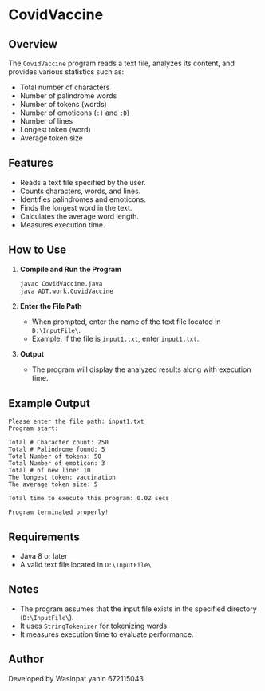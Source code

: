 
# CovidVaccine

## Overview
The `CovidVaccine` program reads a text file, analyzes its content, and provides various statistics such as:
- Total number of characters
- Number of palindrome words
- Number of tokens (words)
- Number of emoticons (`:)` and `:D`)
- Number of lines
- Longest token (word)
- Average token size

## Features
- Reads a text file specified by the user.
- Counts characters, words, and lines.
- Identifies palindromes and emoticons.
- Finds the longest word in the text.
- Calculates the average word length.
- Measures execution time.

## How to Use
1. **Compile and Run the Program**
   ```sh
   javac CovidVaccine.java
   java ADT.work.CovidVaccine
   ```
2. **Enter the File Path**
   - When prompted, enter the name of the text file located in `D:\InputFile\`.
   - Example: If the file is `input1.txt`, enter `input1.txt`.

3. **Output**
   - The program will display the analyzed results along with execution time.

## Example Output
```
Please enter the file path: input1.txt
Program start:

Total # Character count: 250
Total # Palindrome found: 5
Total Number of tokens: 50
Total Number of emoticon: 3
Total # of new line: 10
The longest token: vaccination
The average token size: 5

Total time to execute this program: 0.02 secs

Program terminated properly!
```

## Requirements
- Java 8 or later
- A valid text file located in `D:\InputFile\`

## Notes
- The program assumes that the input file exists in the specified directory (`D:\InputFile\`).
- It uses `StringTokenizer` for tokenizing words.
- It measures execution time to evaluate performance.

## Author 
Developed by Wasinpat yanin 672115043

